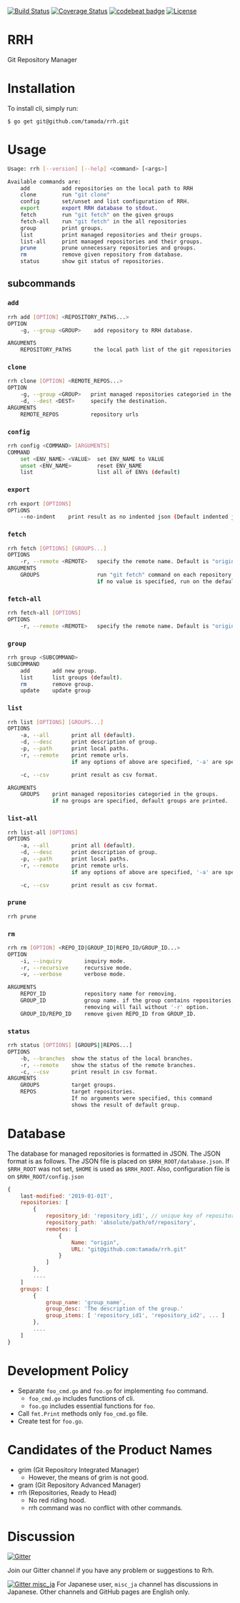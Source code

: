 [![Build Status](https://travis-ci.org/tamada/rrh.svg?branch=master)](https://travis-ci.org/tamada/rrh)
[![Coverage Status](https://coveralls.io/repos/github/tamada/rrh/badge.svg?branch=master)](https://coveralls.io/github/tamada/rrh?branch=master)
[![codebeat badge](https://codebeat.co/badges/15e04551-d448-4ad3-be1d-e98b1e586f1a)](https://codebeat.co/projects/github-com-tamada-rrh-master)
[![License](https://img.shields.io/badge/License-Apache_2.0-blue.svg)](https://opensource.org/licenses/Apache-2.0)

# RRH

Git Repository Manager

# Installation

To install cli, simply run:

```
$ go get git@github.com/tamada/rrh.git
```

# Usage

```sh
Usage: rrh [--version] [--help] <command> [<args>]

Available commands are:
    add          add repositories on the local path to RRH
    clone        run "git clone"
    config       set/unset and list configuration of RRH.
    export       export RRH database to stdout.
    fetch        run "git fetch" on the given groups
    fetch-all    run "git fetch" in the all repositories
    group        print groups.
    list         print managed repositories and their groups.
    list-all     print managed repositories and their groups.
    prune        prune unnecessary repositories and groups.
    rm           remove given repository from database.
    status       show git status of repositories.
```

## subcommands

### `add`

```sh
rrh add [OPTION] <REPOSITORY_PATHS...>
OPTION
    -g, --group <GROUP>    add repository to RRH database.

ARGUMENTS
    REPOSITORY_PATHS       the local path list of the git repositories
```

### `clone`

```sh
rrh clone [OPTION] <REMOTE_REPOS...>
OPTION
    -g, --group <GROUP>   print managed repositories categoried in the group.
    -d, --dest <DEST>     specify the destination.
ARGUMENTS
    REMOTE_REPOS          repository urls
```

### `config`

```sh
rrh config <COMMAND> [ARGUMENTS]
COMMAND
    set <ENV_NAME> <VALUE>  set ENV_NAME to VALUE
    unset <ENV_NAME>        reset ENV_NAME
    list                    list all of ENVs (default)
```

### `export`

```sh
rrh export [OPTIONS]
OPTiONS
    --no-indent    print result as no indented json (Default indented json)
```

### `fetch`

```sh
rrh fetch [OPTIONS] [GROUPS...]
OPTIONS
    -r, --remote <REMOTE>   specify the remote name. Default is "origin."
ARGUMENTS
    GROUPS                  run "git fetch" command on each repository on the group.
                            if no value is specified, run on the default group.
```

### `fetch-all`

```sh
rrh fetch-all [OPTIONS]
OPTIONS
    -r, --remote <REMOTE>   specify the remote name. Default is "origin."
```

### `group`

```sh
rrh group <SUBCOMMAND>
SUBCOMMAND
    add       add new group.
    list      list groups (default).
    rm        remove group.
    update    update group
```

### `list`

```sh
rrh list [OPTIONS] [GROUPS...]
OPTIONS
    -a, --all       print all (default).
    -d, --desc      print description of group.
    -p, --path      print local paths.
    -r, --remote    print remote urls.
                    if any options of above are specified, '-a' are specified.

    -c, --csv       print result as csv format.

ARGUMENTS
    GROUPS    print managed repositories categoried in the groups.
              if no groups are specified, default groups are printed.
```

### `list-all`

```sh
rrh list-all [OPTIONS]
OPTIONS
    -a, --all       print all (default).
    -d, --desc      print description of group.
    -p, --path      print local paths.
    -r, --remote    print remote urls.
                    if any options of above are specified, '-a' are specified.

    -c, --csv       print result as csv format.
```

### `prune`

```sh
rrh prune
```

### `rm`

```sh
rrh rm [OPTION] <REPO_ID|GROUP_ID|REPO_ID/GROUP_ID...>
OPTION
    -i, --inquiry       inquiry mode.
    -r, --recursive     recursive mode.
    -v, --verbose       verbose mode.

ARGUMENTS
    REPOY_ID            repository name for removing.
    GROUP_ID            group name. if the group contains repositories,
                        removing will fail without '-r' option.
    GROUP_ID/REPO_ID    remove given REPO_ID from GROUP_ID.
```

### `status`

```sh
rrh status [OPTIONS] [GROUPS||REPOS...]
OPTIONS
    -b, --branches  show the status of the local branches.
	-r, --remote    show the status of the remote branches.
    -c, --csv       print result in csv format.
ARGUMENTS
    GROUPS          target groups.
    REPOS           target repositories.
                    If no arguments were specified, this command
                    shows the result of default group.
```

# Database

The database for managed repositories is formatted in JSON.
The JSON format is as follows.
The JSON file is placed on `$RRH_ROOT/database.json`.
If `$RRH_ROOT` was not set, `$HOME` is used as `$RRH_ROOT`.
Also, configuration file is on `$RRH_ROOT/config.json`

```js
{
    last-modified: '2019-01-01T',
    repositories: [
        {
            repository_id: 'repository_id1', // unique key of repository.
            repository_path: 'absolute/path/of/repository',
            remotes: [
                {
                    Name: "origin",
                    URL: "git@github.com:tamada/rrh.git"
                }
            ]
        },
        ....
    ]
    groups: [
        {
            group_name: 'group_name',
            group_desc: 'The description of the group.'
            group_items: [ 'repository_id1', 'repository_id2', ... ]
        },
        ....
    ]
}
```

# Development Policy

* Separate `foo_cmd.go` and `foo.go` for implementing `foo` command.
    * `foo_cmd.go` includes functions of cli.
    * `foo.go` includes essential functions for `foo`.
* Call `fmt.Print` methods only `foo_cmd.go` file.
* Create test for `foo.go`.

# Candidates of the Product Names

* grim (Git Repository Integrated Manager)
    * However, the means of grim is not good.
* gram (Git Repository Advanced Manager)
* rrh (Repositories, Ready to Head)
    * No red riding hood.
    * rrh command was no conflict with other commands.

# Discussion

[![Gitter](https://img.shields.io/badge/Gitter-Join_Chat-red.svg)](https://gitter.im/rrh_git/community)

Join our Gitter channel if you have any problem or suggestions to Rrh.

[![Gitter misc_ja](https://img.shields.io/badge/Gitter-miscj_a-red.svg)](https://gitter.im/rrh_git/misc_ja)
For Japanese user, `misc_ja` channel has discussions in Japanese.
Other channels and GitHub pages are English only.
